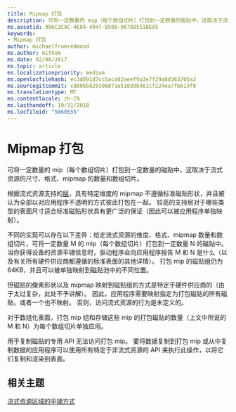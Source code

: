 ```yaml
---
title: Mipmap 打包
description: 可将一定数量的 mip（每个数组切片）打包到一定数量的磁贴中，这取决于流式资源的尺寸、格式、mipmap 的数量和数组切片。
ms.assetid: 906C3CAC-4E84-4947-B508-06788551BE85
keywords:
- Mipmap 打包
author: michaelfromredmond
ms.author: mithom
ms.date: 02/08/2017
ms.topic: article
ms.localizationpriority: medium
ms.openlocfilehash: ec3d091d7cc5aca82aeef9a3e7f29a8d363705a3
ms.sourcegitcommit: cd00bb829306871e5103db481cf224ea7fb613f0
ms.translationtype: MT
ms.contentlocale: zh-CN
ms.lasthandoff: 10/31/2018
ms.locfileid: "5860555"
---
```

# <a name="mipmap-packing"></a>Mipmap 打包


可将一定数量的 mip（每个数组切片）打包到一定数量的磁贴中，这取决于流式资源的尺寸、格式、mipmap 的数量和数组切片。

根据流式资源支持的[层](streaming-resources-features-tiers.md)，具有特定维度的 mipmap 不遵循标准磁贴形状，并且被认为全部以对应用程序不透明的方式彼此打包在一起。 较高的支持层对于哪些类型的表面尺寸适合标准磁贴形状具有更广泛的保证（因此可以被应用程序单独映射）。

不同的实现可以存在以下差异：给定流式资源的维度、格式、mipmap 数量和数组切片，可将一定数量 M 的 mip（每个数组切片）打包到一定数量 N 的磁贴中。 当你获得设备的资源平铺信息时，驱动程序会向应用程序报告 M 和 N 是什么（以及有关所有硬件供应商都遵循的标准表面的其他详情）。 打包 mip 的磁贴组仍为 64KB，并且可以被单独映射到磁贴池中的不同位置。

但磁贴的像素形状以及 mipmap 映射到磁贴组的方式是特定于硬件供应商的（由于太过复杂，此处不予讲解）。 因此，应用程序需要映射指定为打包磁贴的所有磁贴，或者一个也不映射。 否则，访问流式资源的行为是未定义的。

对于数组化表面，打包 mip 组和存储这些 mip 的打包磁贴的数量（上文中所说的 M 和 N）为每个数组切片单独应用。

用于复制磁贴的专用 API 无法访问打包 mip。 要将数据复制到打包 mip 或从中复制数据的应用程序可以使用所有特定于非流式资源的 API 来执行此操作，以将它们复制和渲染到表面。

## <a name="span-idrelated-topicsspanrelated-topics"></a><span id="related-topics"></span>相关主题


[流式资源区域的平铺方式](how-a-streaming-resource-s-area-is-tiled.md)

 

 





